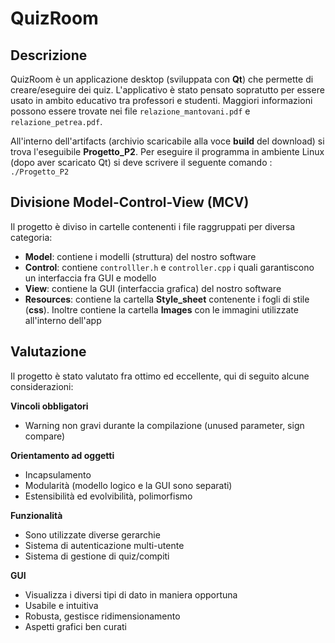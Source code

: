 # QuizRoom

## Descrizione
QuizRoom è un applicazione desktop (sviluppata con **Qt**) che permette di creare/eseguire dei quiz. L'applicativo è stato pensato sopratutto per essere usato in ambito educativo tra professori e studenti.
Maggiori informazioni possono essere trovate nei file `relazione_mantovani.pdf` e `relazione_petrea.pdf`.

All'interno dell'artifacts (archivio scaricabile alla voce **build** del download) si trova l'eseguibile **Progetto_P2**. Per eseguire il programma in ambiente Linux (dopo aver scaricato Qt) si deve scrivere il seguente comando : `./Progetto_P2`

## Divisione Model-Control-View (MCV)
Il progetto è diviso in cartelle contenenti i file raggruppati per diversa categoria:
*  **Model**: contiene i modelli (struttura) del nostro software
*  **Control**: contiene `controlller.h` e `controller.cpp` i quali garantiscono un interfaccia fra GUI e modello
*  **View**: contiene la GUI (interfaccia grafica) del nostro software 
*  **Resources**: contiene la cartella **Style_sheet** contenente i fogli di stile (**css**). Inoltre contiene la cartella **Images** con le immagini utilizzate all'interno dell'app

## Valutazione
Il progetto è stato valutato fra ottimo ed eccellente, qui di seguito alcune considerazioni:

**Vincoli obbligatori**
* Warning non gravi durante la compilazione (unused parameter, sign compare)

**Orientamento ad oggetti**
* Incapsulamento
* Modularità (modello logico e la GUI sono separati)
* Estensibilità ed evolvibilità, polimorfismo


**Funzionalità**
* Sono utilizzate diverse gerarchie
* Sistema di autenticazione multi-utente
* Sistema di gestione di quiz/compiti


**GUI**
* Visualizza i diversi tipi di dato in maniera opportuna
* Usabile e intuitiva
* Robusta, gestisce ridimensionamento
* Aspetti grafici ben curati